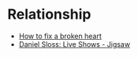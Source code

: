 # Relationship

* [How to fix a broken heart](https://www.youtube.com/watch?v=k0GQSJrpVhM)
* [Daniel Sloss: Live Shows - Jigsaw](https://www.imdb.com/title/tt8984826/)

